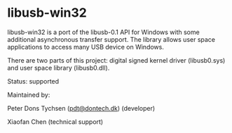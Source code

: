 # libusb-win32
libusb-win32 is a port of the libusb-0.1 API for Windows with some additional asynchronous transfer support. The library allows user space applications to access many USB device on Windows.

There are two parts of this project: digital signed kernel driver (libusb0.sys) and user space library (libusb0.dll).

Status: supported

Maintained by:

Peter Dons Tychsen (pdt@dontech.dk) (developer) 

Xiaofan Chen (technical support)

